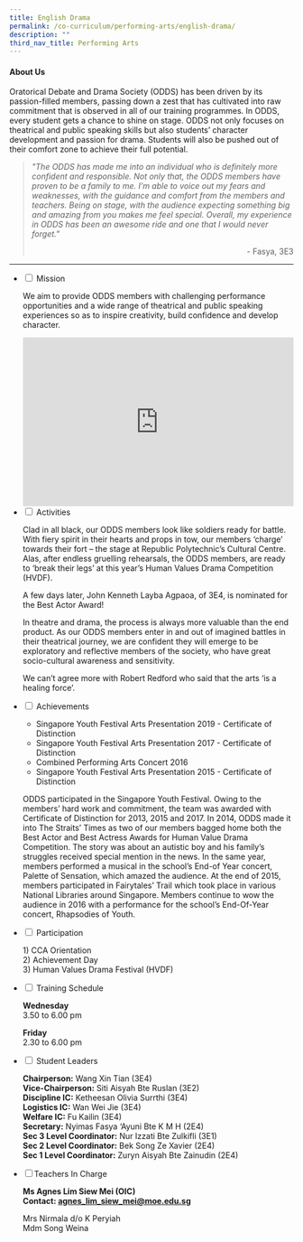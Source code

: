 ```yaml
---
title: English Drama
permalink: /co-curriculum/performing-arts/english-drama/
description: ""
third_nav_title: Performing Arts
---
```

<h4><strong>About Us</strong></h4>
<p>Oratorical Debate and Drama Society (ODDS) has been driven by its passion-filled members, passing down a zest that has cultivated into raw commitment that is observed in all of our training programmes. In ODDS, every student gets a chance to shine on stage. ODDS not only focuses on theatrical and public speaking skills but also students&rsquo; character development and passion for drama. Students will also be pushed out of their comfort zone to achieve their full potential.</p>
<blockquote>
<p><em>"The ODDS has made me into an individual who is definitely more confident and responsible. Not only that, the ODDS members have proven to be a family to me. I&rsquo;m able to voice out my fears and weaknesses, with the guidance and comfort from the members and teachers. Being on stage, with the audience expecting something big and amazing from you makes me feel special. Overall, my experience in ODDS has been an awesome ride and one that I would never forget."</em></p>
<p style="text-align: right;">-&nbsp;Fasya, 3E3</p>
</blockquote>
<hr>
<ul class="jekyllcodex_accordion">
<li><input id="accordion1" type="checkbox" /> <label for="accordion1">Mission</label>
<div>
<p>We aim to provide ODDS members with challenging performance opportunities and a wide range of theatrical and public speaking experiences so as to inspire creativity, build confidence and develop character.</p>
<iframe src="https://docs.google.com/presentation/d/e/2PACX-1vSgDDIXFsERfr1D27XRGlqm9-_yCEhUrb0TiPZqwLsPalWcgwCKC2e_7S9XNzE7rR7cjocVJjL6YWV0/embed?start=false&loop=false&delayms=5000" frameborder="0" width="480" height="299" allowfullscreen="true"></iframe>
</div>
</li>
<li><input id="accordion2" type="checkbox" /> <label for="accordion2">Activities</label>
<div>
<p>Clad in all black, our ODDS members look like soldiers ready for battle. With fiery spirit in their hearts and props in tow, our members &lsquo;charge&rsquo; towards their fort &ndash; the stage at Republic Polytechnic&rsquo;s Cultural Centre. Alas, after endless gruelling rehearsals, the ODDS members, are ready to &lsquo;break their legs&rsquo; at this year&rsquo;s Human Values Drama Competition (HVDF).&nbsp;</p>
<p>A few days later, John Kenneth Layba Agpaoa, of 3E4, is nominated for the Best Actor Award!</p>
<p>In theatre and drama, the process is always more valuable than the end product. As our ODDS members enter in and out of imagined battles in their theatrical journey, we are confident they will emerge to be exploratory and reflective members of the society, who have great socio-cultural awareness and sensitivity.&nbsp;</p>
<p>We can&rsquo;t agree more with Robert Redford who said that the arts &lsquo;is a healing force&rsquo;.</p>
</div>
</li>
<li><input id="accordion3" type="checkbox" /> <label for="accordion3">Achievements</label>
<div>
<ul>
<li>Singapore Youth Festival Arts Presentation 2019 - Certificate of Distinction</li>
<li>Singapore Youth Festival Arts Presentation 2017 - Certificate of Distinction</li>
<li>Combined Performing Arts Concert 2016</li>
<li>Singapore Youth Festival Arts Presentation 2015 - Certificate of Distinction</li>
</ul>
<p>ODDS participated in the Singapore Youth Festival. Owing to the members&rsquo; hard work and commitment, the team was awarded with Certificate of Distinction for 2013, 2015 and 2017. In 2014, ODDS made it into The Straits&rsquo; Times as two of our members bagged home both the Best Actor and Best Actress Awards for Human Value Drama Competition. The story was about an autistic boy and his family&rsquo;s struggles received special mention in the news. In the same year, members performed a musical in the school&rsquo;s End-of Year concert, Palette of Sensation, which amazed the audience. At the end of 2015, members participated in Fairytales&rsquo; Trail which took place in various National Libraries around Singapore. Members continue to wow the audience in 2016 with a performance for the school&rsquo;s End-Of-Year concert, Rhapsodies of Youth.</p>
</div>
</li>
<li><input id="accordion4" type="checkbox" /> <label for="accordion4">Participation</label>
<div>
<p>1) CCA Orientation<br />2) Achievement Day<br />3) Human Values Drama Festival (HVDF)</p>
</div>
</li>
<li><input id="accordion5" type="checkbox" /> <label for="accordion5">Training Schedule</label>
<div>
<p><strong>Wednesday</strong><br />3.50 to 6.00 pm</p>
<p><strong>Friday</strong><br />2.30 to 6.00 pm</p>
</div>
</li>
<li><input id="accordion6" type="checkbox" /> <label for="accordion6">Student Leaders</label>
<div>
<p><strong>Chairperson:</strong>&nbsp;Wang Xin Tian (3E4)<br /><strong>Vice-Chairperson:</strong>&nbsp;Siti Aisyah Bte Ruslan (3E2)<br /><strong>Discipline IC:</strong>&nbsp;Ketheesan Olivia Surrthi (3E4)<br /><strong>Logistics IC:</strong>&nbsp;Wan Wei Jie (3E4)<br /><strong>Welfare IC:</strong>&nbsp;Fu Kailin (3E4)<br /><strong>Secretary:</strong> Nyimas Fasya &lsquo;Ayuni Bte K M H (2E4)<br /><strong>Sec 3 Level Coordinator:</strong>&nbsp;Nur Izzati Bte Zulkifli (3E1)<br /><strong>Sec 2 Level Coordinator:</strong>&nbsp;Bek Song Ze Xavier (2E4)<br /><strong>Sec 1 Level Coordinator:</strong>&nbsp;Zuryn Aisyah Bte Zainudin (2E4)</p>
</div>
</li>
<li><input id="accordion7" type="checkbox" /><label for="accordion77">Teachers In Charge</label>
<div>
<p><strong>Ms Agnes Lim Siew Mei (OIC)<br /></strong><strong>Contact:&nbsp;<a href="mailto:agnes_lim_siew_mei@moe.edu.sg" target="">agnes_lim_siew_mei@moe.edu.sg</a></strong></p>
<p>Mrs Nirmala d/o K Peryiah<br />Mdm Song Weina</p>
</div>
</li>
</ul>